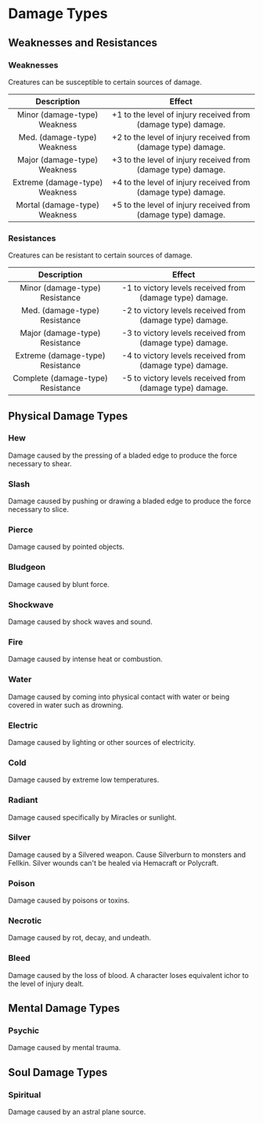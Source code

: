 # Damage Types

## Weaknesses and Resistances

### Weaknesses

Creatures can be susceptible to certain sources of damage.

|          Description          |                            Effect                            |
| :----------------------------: | :-----------------------------------------------------------: |
|  Minor (damage-type) Weakness  | +1 to the level of injury received from (damage type) damage. |
|  Med. (damage-type) Weakness  | +2 to the level of injury received from (damage type) damage. |
|  Major (damage-type) Weakness  | +3 to the level of injury received from (damage type) damage. |
| Extreme (damage-type) Weakness | +4 to the level of injury received from (damage type) damage. |
| Mortal (damage-type) Weakness | +5 to the level of injury received from (damage type) damage. |

### Resistances

Creatures can be resistant to certain sources of damage.

|            Description            |                          Effect                          |
| :-------------------------------: | :------------------------------------------------------: |
|  Minor (damage-type) Resistance  | -1 to victory levels received from (damage type) damage. |
|   Med. (damage-type) Resistance   | -2 to victory levels received from (damage type) damage. |
|  Major (damage-type) Resistance  | -3 to victory levels received from (damage type) damage. |
| Extreme (damage-type) Resistance | -4 to victory levels received from (damage type) damage. |
| Complete (damage-type) Resistance | -5 to victory levels received from (damage type) damage. |

## Physical Damage Types

### Hew

Damage caused by the pressing of a bladed edge to produce the force necessary to shear.

### Slash

Damage caused by pushing or drawing a bladed edge to produce the force necessary to slice.

### Pierce

Damage caused by pointed objects.

### Bludgeon

Damage caused by blunt force.

### Shockwave

Damage caused by shock waves and sound.

### Fire

Damage caused by intense heat or combustion.

### Water

Damage caused by coming into physical contact with water or being covered in water such as drowning.

### Electric

Damage caused by lighting or other sources of electricity.

### Cold

Damage caused by extreme low temperatures.

### Radiant

Damage caused specifically by Miracles or sunlight.

### Silver

Damage caused by a Silvered weapon. Cause Silverburn to monsters and Fellkin. Silver wounds can't be healed via Hemacraft or Polycraft.

### Poison

Damage caused by poisons or toxins.

### Necrotic

Damage caused by rot, decay, and undeath.

### Bleed

Damage caused by the loss of blood. A character loses equivalent ichor to the level of injury dealt.

## Mental Damage Types

### Psychic

Damage caused by mental trauma.

## Soul Damage Types

### Spiritual

Damage caused by an astral plane source.
